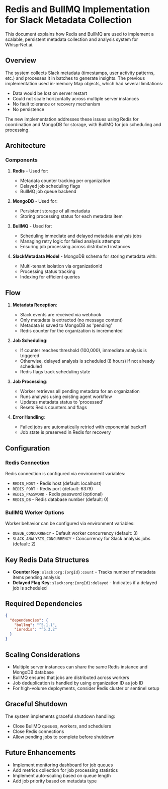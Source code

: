 # Redis and BullMQ Implementation for Slack Metadata Collection

This document explains how Redis and BullMQ are used to implement a scalable, persistent metadata collection and analysis system for WhisprNet.ai.

## Overview

The system collects Slack metadata (timestamps, user activity patterns, etc.) and processes it in batches to generate insights. The previous implementation used in-memory Map objects, which had several limitations:

- Data would be lost on server restart
- Could not scale horizontally across multiple server instances
- No fault tolerance or recovery mechanism
- No persistence

The new implementation addresses these issues using Redis for coordination and MongoDB for storage, with BullMQ for job scheduling and processing.

## Architecture

### Components

1. **Redis** - Used for:
   - Metadata counter tracking per organization
   - Delayed job scheduling flags
   - BullMQ job queue backend

2. **MongoDB** - Used for:
   - Persistent storage of all metadata
   - Storing processing status for each metadata item

3. **BullMQ** - Used for:
   - Scheduling immediate and delayed metadata analysis jobs
   - Managing retry logic for failed analysis attempts
   - Ensuring job processing across distributed instances

4. **SlackMetadata Model** - MongoDB schema for storing metadata with:
   - Multi-tenant isolation via organizationId
   - Processing status tracking
   - Indexing for efficient queries

## Flow

1. **Metadata Reception**:
   - Slack events are received via webhook
   - Only metadata is extracted (no message content)
   - Metadata is saved to MongoDB as 'pending'
   - Redis counter for the organization is incremented

2. **Job Scheduling**:
   - If counter reaches threshold (100,000), immediate analysis is triggered
   - Otherwise, delayed analysis is scheduled (8 hours) if not already scheduled
   - Redis flags track scheduling state

3. **Job Processing**:
   - Worker retrieves all pending metadata for an organization
   - Runs analysis using existing agent workflow
   - Updates metadata status to 'processed'
   - Resets Redis counters and flags

4. **Error Handling**:
   - Failed jobs are automatically retried with exponential backoff
   - Job state is preserved in Redis for recovery

## Configuration

### Redis Connection

Redis connection is configured via environment variables:
- `REDIS_HOST` - Redis host (default: localhost) 
- `REDIS_PORT` - Redis port (default: 6379)
- `REDIS_PASSWORD` - Redis password (optional)
- `REDIS_DB` - Redis database number (default: 0)

### BullMQ Worker Options

Worker behavior can be configured via environment variables:
- `QUEUE_CONCURRENCY` - Default worker concurrency (default: 3)
- `SLACK_ANALYSIS_CONCURRENCY` - Concurrency for Slack analysis jobs (default: 2)

## Key Redis Data Structures

- **Counter Key**: `slack:org:{orgId}:count` - Tracks number of metadata items pending analysis
- **Delayed Flag Key**: `slack:org:{orgId}:delayed` - Indicates if a delayed job is scheduled

## Required Dependencies

```json
{
  "dependencies": {
    "bullmq": "^5.1.1",
    "ioredis": "^5.3.2"
  }
}
```

## Scaling Considerations

- Multiple server instances can share the same Redis instance and MongoDB database
- BullMQ ensures that jobs are distributed across workers
- Job deduplication is handled by using organization ID as job ID
- For high-volume deployments, consider Redis cluster or sentinel setup

## Graceful Shutdown

The system implements graceful shutdown handling:
- Close BullMQ queues, workers, and schedulers 
- Close Redis connections
- Allow pending jobs to complete before shutdown

## Future Enhancements

- Implement monitoring dashboard for job queues
- Add metrics collection for job processing statistics
- Implement auto-scaling based on queue length
- Add job priority based on metadata type 